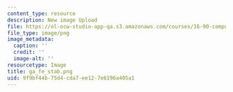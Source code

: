 ```yaml
---
content_type: resource
description: New image Upload
file: https://ol-ocw-studio-app-qa.s3.amazonaws.com/courses/16-90-computational-methods-in-aerospace-engineering-spring-2014/9f9bf44b75d4cda7ee127e6196a405a1_ga_fe_stab.png
file_type: image/png
image_metadata:
  caption: ''
  credit: ''
  image-alt: ''
resourcetype: Image
title: ga_fe_stab.png
uid: 9f9bf44b-75d4-cda7-ee12-7e6196a405a1
---
```

